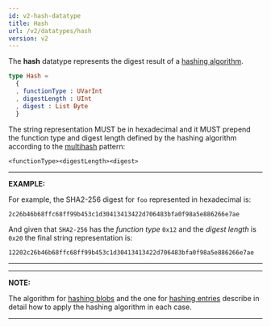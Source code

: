 ```yaml
---
id: v2-hash-datatype
title: Hash
url: /v2/datatypes/hash
version: v2
---
```


The **hash** datatype represents the digest result of a [hashing
algorithm](/glossary/hashing-algorithm).

```elm
type Hash =
  {
  , functionType : UVarInt
  , digestLength : UInt
  , digest : List Byte
  }
```


The string representation MUST be in hexadecimal and it MUST prepend the
function type and digest length defined by the hashing algorithm according to
the [multihash](https://multiformats.io/multihash/) pattern:

```
<functionType><digestLength><digest>
```

***
**EXAMPLE:**

For example, the SHA2-256 digest for `foo` represented in hexadecimal is:

```
2c26b46b68ffc68ff99b453c1d30413413422d706483bfa0f98a5e886266e7ae
```

And given that `SHA2-256` has the _function type_ `0x12` and the _digest length_
is `0x20` the final string representation is:

```
12202c26b46b68ffc68ff99b453c1d30413413422d706483bfa0f98a5e886266e7ae
```
***

***
**NOTE:**

The algorithm for [hashing blobs](/glossary/blob#hash) and the one for [hashing
entries](/glossary/entry#hash) describe in detail how to apply the hashing
algorithm in each case.
***

